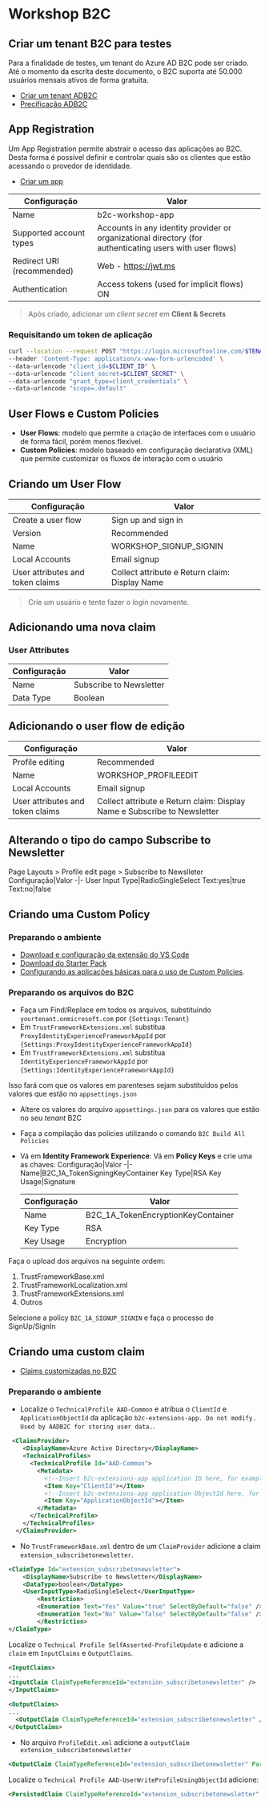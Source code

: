 # Workshop B2C

## Criar um tenant B2C para testes
Para a finalidade de testes, um tenant do Azure AD B2C pode ser criado. Até o momento da escrita deste documento, o B2C suporta até 50.000 usuários mensais ativos de forma gratuita.

- [Criar um tenant ADB2C](https://docs.microsoft.com/en-us/azure/active-directory-b2c/tutorial-create-tenant )
- [Precificação ADB2C](https://docs.microsoft.com/en-us/azure/active-directory-b2c/billing)

## App Registration
Um App Registration permite abstrair o acesso das aplicações ao B2C. Desta forma é possível definir e controlar quais são os clientes que estão acessando o provedor de identidade. 

- [Criar um app](https://docs.microsoft.com/en-us/azure/active-directory-b2c/tutorial-register-applications?tabs=app-reg-ga)

Configuração|Valor
-|-
Name|b2c-workshop-app
Supported account types|Accounts in any identity provider or organizational directory (for authenticating users with user flows)
Redirect URI (recommended)|Web - https://jwt.ms
Authentication|Access tokens (used for implicit flows) ON
> Após criado, adicionar um _client secret_ em **Client & Secrets**


### Requisitando um token de aplicação
```bash
curl --location --request POST "https://login.microsoftonline.com/$TENANT/oauth2/v2.0/token" \
--header 'Content-Type: application/x-www-form-urlencoded' \
--data-urlencode "client_id=$CLIENT_ID" \
--data-urlencode "client_secret=$CLIENT_SECRET" \
--data-urlencode "grant_type=client_credentials" \
--data-urlencode "scope=.default"
```

## User Flows e Custom Policies
- **User Flows**: modelo que permite a criação de interfaces com o usuário de forma fácil, porém menos flexível.
- **Custom Policies**: modelo baseado em configuração declarativa (XML) que permite customizar os fluxos de interação com o usuário

## Criando um User Flow
Configuração|Valor
-|-
Create a user flow|Sign up and sign in
Version|Recommended
Name|WORKSHOP_SIGNUP_SIGNIN
Local Accounts|Email signup
User attributes and token claims| Collect attribute e Return claim: Display Name

> Crie um usuário e tente fazer o _login_ novamente.

## Adicionando uma nova claim
### User Attributes
Configuração|Valor
-|-
Name|Subscribe to Newsletter
Data Type|Boolean


## Adicionando o user flow de edição
Configuração|Valor
-|-
Profile editing|Recommended
Name|WORKSHOP_PROFILEEDIT
Local Accounts|Email signup
User attributes and token claims| Collect attribute e Return claim: Display Name e Subscribe to Newsletter

## Alterando o tipo do campo Subscribe to Newsletter
Page Layouts > Profile edit page > Subscribe to Newslleter 
Configuração|Valor
-|-
User Input Type|RadioSingleSelect
Text:yes|true
Text:no|false

## Criando uma Custom Policy
### Preparando o ambiente
- [Download e configuração da extensão do VS Code](https://marketplace.visualstudio.com/items?itemName=AzureADB2CTools.aadb2c)
- [Download do Starter Pack](
https://docs.microsoft.com/en-us/azure/active-directory-b2c/tutorial-create-user-flows?pivots=b2c-custom-policy#get-the-starter-pack)
- [Configurando as aplicações básicas para o uso de Custom Policies](https://docs.microsoft.com/en-us/azure/active-directory-b2c/tutorial-create-user-flows?pivots=b2c-custom-policy#register-identity-experience-framework-applications).



### Preparando os arquivos do B2C
- Faça um Find/Replace em todos os arquivos, substituindo ```yourtenant.onmicrosoft.com``` por ```{Settings:Tenant}``` 
- Em ```TrustFrameworkExtensions.xml``` substitua ```ProxyIdentityExperienceFrameworkAppId``` por ```{Settings:ProxyIdentityExperienceFrameworkAppId}```
- Em ```TrustFrameworkExtensions.xml``` substitua ```IdentityExperienceFrameworkAppId``` por ```{Settings:IdentityExperienceFrameworkAppId}```

Isso fará com que os valores em parenteses sejam substituídos pelos valores que estão no ```appsettings.json```

- Altere os valores do arquivo ```appsettings.json``` para os valores que estão no seu _tenant_ B2C
- Faça a compilação das policies utilizando o comando ```B2C Build All Policies```
- Vá em **Identity Framework Experience**:
    Vá em **Policy Keys** e crie uma as chaves:
    Configuração|Valor
    -|-
    Name|B2C_1A_TokenSigningKeyContainer
    Key Type|RSA
    Key Usage|Signature

    Configuração|Valor
    -|-
    Name|B2C_1A_TokenEncryptionKeyContainer
    Key Type|RSA
    Key Usage|Encryption

Faça o upload dos arquivos na seguinte ordem:
1. TrustFrameworkBase.xml
2. TrustFrameworkLocalization.xml
3. TrustFrameworkExtensions.xml
4. Outros 

Selecione a policy ```B2C_1A_SIGNUP_SIGNIN``` e faça o processo de SignUp/SignIn

## Criando uma custom claim    
* [Claims customizadas no B2C](https://docs.microsoft.com/en-us/azure/active-directory-b2c/user-flow-custom-attributes?pivots=b2c-custom-policy)


### Preparando o ambiente
* Localize o ```TechnicalProfile AAD-Common``` e atribua o ```ClientId``` e ```ApplicationObjectId``` da aplicação ```b2c-extensions-app. Do not modify. Used by AADB2C for storing user data.```.

```xml
 <ClaimsProvider>
    <DisplayName>Azure Active Directory</DisplayName>
    <TechnicalProfiles>
      <TechnicalProfile Id="AAD-Common">
        <Metadata>
          <!--Insert b2c-extensions-app application ID here, for example: 11111111-1111-1111-1111-111111111111-->  
          <Item Key="ClientId"></Item>
          <!--Insert b2c-extensions-app application ObjectId here, for example: 22222222-2222-2222-2222-222222222222-->
          <Item Key="ApplicationObjectId"></Item>
        </Metadata>
      </TechnicalProfile>
    </TechnicalProfiles> 
  </ClaimsProvider>
```

- No ```TrustFrameworkBase.xml``` dentro de um ```ClaimProvider``` adicione a claim ```extension_subscribetonewsletter```.
```xml
<ClaimType Id="extension_subscribetonewsletter">
    <DisplayName>Subscribe to Newsletter</DisplayName>
    <DataType>boolean</DataType>
    <UserInputType>RadioSingleSelect</UserInputType>
        <Restriction>
        <Enumeration Text="Yes" Value="true" SelectByDefault="false" />
        <Enumeration Text="No" Value="false" SelectByDefault="false" />
        </Restriction>
</ClaimType>
```

Localize o ```Technical Profile SelfAsserted-ProfileUpdate``` e adicione a ```claim``` em ```InputClaims``` e ```OutputClaims```.

```xml
<InputClaims>
...
<InputClaim ClaimTypeReferenceId="extension_subscribetonewsletter" />
</InputClaims>

<OutputClaims>
...
  <OutputClaim ClaimTypeReferenceId="extension_subscribetonewsletter" />
</OutputClaims>
```
- No arquivo ```ProfileEdit.xml``` adicione a ```outputClaim extension_subscribetonewsletter```
```xml
<OutputClaim ClaimTypeReferenceId="extension_subscribetonewsletter" PartnerClaimType="subscribetonewsletter"/>
```

Localize o ```Technical Profile AAD-UserWriteProfileUsingObjectId```  adicione:

```xml
<PersistedClaim ClaimTypeReferenceId="extension_subscribetonewsletter" />
```



